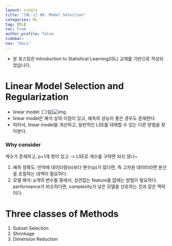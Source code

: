 ```yaml
---
layout: single
title: "[ML-1] 08. Model Selection"
categories: ML
tag: [ML]
toc: true
author_profile: false
sidebar:
nav: "docs"
---
```


- 본 포스팅은 Introduction to Statistical Learning(ISL) 교재를 기반으로 작성되었습니다.





# Linear Model Selection and Regularization

  

- linear model: [그림]![img](http://www.sciweavers.org/upload/Tex2Img_1664814100/render.png)
- linear model은 해석 상의 이점이 있고, 예측의 성능이 좋은 경우도 존재한다.
- 따라서, linear model을 개선하고, 일반적인 LSE를 대체할 수 있는 다른 방법을 찾아본다.





### Why consider 

계수가 존재하고, p+1개 항이 있고 -> LSE로 계수를 구하면 되지 않나~

1. 예측 정확도: 만약에 데이터량(n)보다 변수(p)가 많다면, 즉 고차원 데이터라면 분산을 조절하는 대책이 필요하다.
2. 모델 해석: p개의 변수들 중에서, 상관없는 feature를 없애는 방법이 필요하다. performance가 비슷하다면, complexity가 낮은 모델을 선호하는 것과 같은 맥락이다.



# Three classes of Methods

1. Subset Selection
2. Shrinkage
3. Dimension Reduction